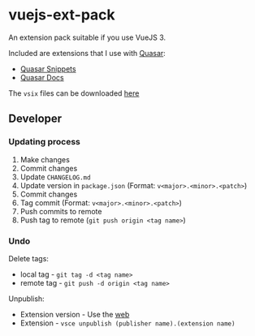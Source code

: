 # vuejs-ext-pack

An extension pack suitable if you use VueJS 3.

Included are extensions that I use with [Quasar](https://quasar.dev):

- [Quasar Snippets](https://marketplace.visualstudio.com/items?itemName=abdelaziz18003.quasar-snippets)
- [Quasar Docs](https://marketplace.visualstudio.com/items?itemName=CodeCoaching.quasar-docs)

The `vsix` files can be downloaded [here](https://marketplace.visualstudio.com/items?itemName=NdagiStanley.vuejs-ext-pack&ssr=false#version-history)

## Developer

### Updating process

1. Make changes
2. Commit changes
3. Update `CHANGELOG.md`
4. Update version in `package.json` (Format: `v<major>.<minor>.<patch>`)
5. Commit changes
6. Tag commit (Format: `v<major>.<minor>.<patch>`)
7. Push commits to remote
8. Push tag to remote (`git push origin <tag name>`)

### Undo

Delete tags:

- local tag - `git tag -d <tag name>`
- remote tag - `git push -d origin <tag name>`

Unpublish:

- Extension version - Use the [web](https://marketplace.visualstudio.com/manage/publishers/ndagiSTANLEY)
- Extension - `vsce unpublish (publisher name).(extension name)`
